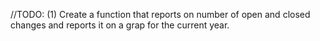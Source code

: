 //TODO: (1) Create a function that reports on number of open and closed changes and reports it on a grap for the current year.